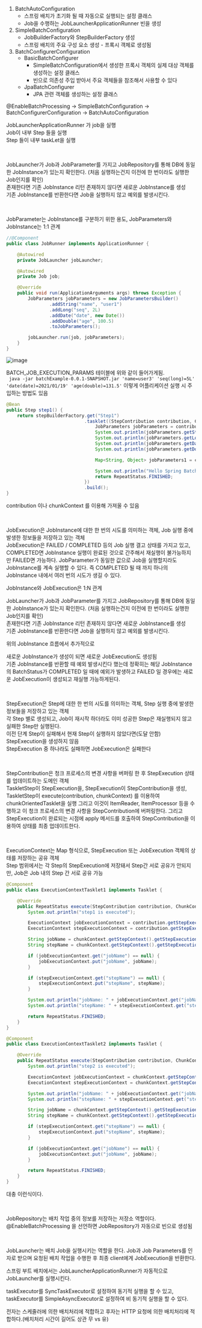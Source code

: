 1. BatchAutoConfiguration
   * 스프링 배치가 초기화 될 때 자동으로 실행되는 설정 클래스
   * Job을 수행하는 JobLauncherApplicationRunner 빈을 생성
2. SimpleBatchConfiguration
   * JobBuilderFactory와 StepBuilderFactory 생성
   * 스프링 배치의 주요 구성 요소 생성 - 프록시 객체로 생성됨
3. BatchConfigurerConfiguration
   * BasicBatchConfigurer
     * SimpleBatchConfiguration에서 생성한 프록시 객체의 실제 대상 객체를 생성하는 설정 클래스
     * 빈으로 의존성 주입 받아서 주요 객체들을 참조해서 사용할 수 있다
   * JpaBatchConfigurer
     * JPA 관련 객체를 생성하는 설정 클래스

@EnableBatchProcessing -> SimpleBatchConfiguration -> BatchConfigurerConfiguration -> BatchAutoConfiguration  



JobLauncherApplicationRunner 가 job을 실행  
Job이 내부 Step 들을 실행  
Step 들이 내부 taskLet을 실행  

<br/>

JobLauncher가 Job과 JobParameter를 가지고 JobRepository를 통해 DB에 동일한 JobInstance가 있는지 확인한다. (처음 실행하는건지 이전에 한 번이라도 실행한 Job인지를 확인)  
존재한다면 기존 JobInstance 리턴 존재하지 않다면 새로운 JobInstance를 생성  
기존 JobInstance를 반환한다면 Job을 실행하지 않고 예외를 발생시킨다.  

<br/>

JobParameter는 JobInstance를 구분하기 위한 용도, JobParameters와 JobInstance는 1:1 관계  

```java
//@Component
public class JobRunner implements ApplicationRunner {

    @Autowired
    private JobLauncher jobLauncher;

    @Autowired
    private Job job;

    @Override
    public void run(ApplicationArguments args) throws Exception {
        JobParameters jobParameters = new JobParametersBuilder()
                .addString("name", "user1")
                .addLong("seq", 2L)
                .addDate("date", new Date())
                .addDouble("age", 100.5)
                .toJobParameters();

        jobLauncher.run(job, jobParameters);
    }
}
```

![image](https://user-images.githubusercontent.com/45073750/179698035-e762a40e-0576-44f7-9451-ebc885a7c3eb.png)

BATCH_JOB_EXECUTION_PARAMS 테이블에 위와 같이 들어가게됨.  
`` java -jar batchExample-0.0.1-SNAPSHOT.jar 'name=user3' 'seq(long)=5L' 'date(date)=2021/01/19' 'age(double)=131.5'`` 이렇게 어플리케이션 실행 시 주입하는 방법도 있음  

```java
@Bean
public Step step1() {
    return stepBuilderFactory.get("Step1")
                             .tasklet((StepContribution contribution, ChunkContext chunkContext) -> {
                                 JobParameters jobParameters = contribution.getStepExecution().getJobExecution().getJobParameters();
                                 System.out.println(jobParameters.getString("name"));
                                 System.out.println(jobParameters.getLong("seq"));
                                 System.out.println(jobParameters.getDate("date"));
                                 System.out.println(jobParameters.getDouble("age"));

                                 Map<String, Object> jobParameters1 = chunkContext.getStepContext().getJobParameters();

                                 System.out.println("Hello Spring Batch, step1");
                                 return RepeatStatus.FINISHED;
                             })
                             .build();
}
```

contribution 이나 chunkContext 를 이용해 가져올 수 있음  

<Br/>

JobExecution은 JobInstance에 대한 한 번의 시도를 의미하는 객체, Job 실행 중에 발생한 정보들을 저장하고 있는 객체  
JobExecution은 FAILED / COMPLETED 등의 Job 실행 결고 상태를 가지고 있고, COMPLETED면 JobInstance 실행이 완료된 것으로 간주해서 재실행이 불가능하지만 FAILED면 가능하다. JobParameter가 동일한 값으로 Job을 실행할지라도 JobInstance를 계속 실행할 수 있다. 즉 COMPLETED 될 때 까지 하나의 JobInstance 내에서 여러 번의 시도가 생길 수 있다.  

JobInstance와 JobExecution은 1:N 관계  

JobLauncher가 Job과 JobParameter를 가지고 JobRepository를 통해 DB에 동일한 JobInstance가 있는지 확인한다. (처음 실행하는건지 이전에 한 번이라도 실행한 Job인지를 확인)  
존재한다면 기존 JobInstance 리턴 존재하지 않다면 새로운 JobInstance를 생성  
기존 JobInstance를 반환한다면 Job을 실행하지 않고 예외를 발생시킨다.  

위의 JobInstance 흐름에서 추가적으로  

새로운 JobInstance가 생성이 되면 새로운 JobExecution도 생성됨  
기존 JobInstance를 반환할 때 예외 발생시킨다 했는데 정확히는 해당 JobInstance의 BatchStatus가 COMPLETED 일 때에 예외가 발생하고 FAILED 일 경우에는 새로운 JobExecution이 생성되고 재실행 가능하게된다.

<br/>

StepExecution은 Step에 대한 한 번의 시도를 의미하는 객체, Step 실행 중에 발생한 정보들을 저장하고 있는 객체  
각 Step 별로 생성되고, Job이 재시작 하더라도 이미 성공한 Step은 재실행되지 않고 실패한 Step만 실행된다.  
이전 단계 Step이 실패해서 현재 Step이 실행하지 않았다면(도달 안함) StepExecution을 생성하지 않음  
StepExecution 중 하나라도 실패하면 JobExecution은 실패한다  

<br/>

StepContribution은 청크 프로세스의 변경 사항을 버퍼링 한 후 StepExecution 상태를 업데이트하는 도메인 객체  
TaskletStep이 StepExecution을, StepExecution이 StepContribution을 생성, TaskletStep이 execute(contribution, chunkContext) 를 이용하여 chunkOrientedTasklet을 실행 그리고 이것이 ItemReader, ItemProcessor 등을 수행하고 이 청크 프로세스의 변경 사항을 StepContribution에 버퍼링한다. 그리고 StepExecution이 완료되는 시점에 apply 메서드를 호출하여 StepContribution을 이용하여 상태를 최종 업데이트한다.  

<br/>

ExecutionContext는 Map 형식으로, StepExecution 또는 JobExecution 객체의 상태를 저장하는 공유 객체  
Step 범위에서는 각 Step의 StepExecution에 저장돼서 Step간 서로 공유가 안되지만, Job은 Job 내의 Step 간 서로 공유 가능  

```java
@Component
public class ExecutionContextTasklet1 implements Tasklet {

    @Override
    public RepeatStatus execute(StepContribution contribution, ChunkContext chunkContext) throws Exception {
        System.out.println("step1 is executed");

        ExecutionContext jobExecutionContext = contribution.getStepExecution().getJobExecution().getExecutionContext();
        ExecutionContext stepExecutionContext = contribution.getStepExecution().getExecutionContext();

        String jobName = chunkContext.getStepContext().getStepExecution().getJobExecution().getJobInstance().getJobName();
        String stepName = chunkContext.getStepContext().getStepExecution().getStepName();

        if (jobExecutionContext.get("jobName") == null) {
            jobExecutionContext.put("jobName", jobName);
        }

        if (stepExecutionContext.get("stepName") == null) {
            stepExecutionContext.put("stepName", stepName);
        }

        System.out.println("jobName: " + jobExecutionContext.get("jobName"));
        System.out.println("stepName: " + stepExecutionContext.get("stepName"));

        return RepeatStatus.FINISHED;
    }
}

@Component
public class ExecutionContextTasklet2 implements Tasklet {

    @Override
    public RepeatStatus execute(StepContribution contribution, ChunkContext chunkContext) throws Exception {
        System.out.println("step2 is executed");

        ExecutionContext jobExecutionContext = chunkContext.getStepContext().getStepExecution().getJobExecution().getExecutionContext();
        ExecutionContext stepExecutionContext = chunkContext.getStepContext().getStepExecution().getExecutionContext();

        System.out.println("jobName: " + jobExecutionContext.get("jobName"));
        System.out.println("stepName: " + stepExecutionContext.get("stepName"));

        String jobName = chunkContext.getStepContext().getStepExecution().getJobExecution().getJobInstance().getJobName();
        String stepName = chunkContext.getStepContext().getStepExecution().getStepName();

        if (stepExecutionContext.get("stepName") == null) {
            stepExecutionContext.put("stepName", stepName);
        }

        if (jobExecutionContext.get("jobName") == null) {
            jobExecutionContext.put("jobName", jobName);
        }

        return RepeatStatus.FINISHED;
    }
}
```

대충 이런식이다.  

<br/>

JobRepository는 배치 작업 중의 정보를 저장하는 저장소 역할이다. @EnableBatchProcessing 을 선언하면 JobRepository가 자동으로 빈으로 생성됨  

<br/>

JobLauncher는 배치 Job을 실행시키는 역할을 한다. Job과 Job Parameters를 인자로 받으며 요청된 배치 작업을 수행한 후 최종 client에게 JobExecution을 반환한다.  

스프링 부트 배치에서는 JobLauncherApplicationRunner가 자동적으로 JobLauncher를 실행시킨다.  

taskExecutor를 SyncTaskExecutor로 설정하여 동기적 실행을 할 수 있고,  
taskExecutor를 SimpleAsyncExecutor로 설정하여 비 동기적 실행을 할 수 있다.  

전자는 스케줄러에 의한 배치처리에 적합하고 후자는 HTTP 요청에 의한 배치처리에 적합하다.(배치처리 시간이 길어도 상관 무 vs 유)  

<br/>

